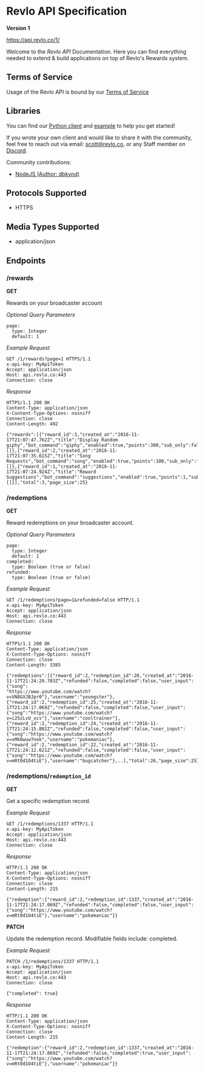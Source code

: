 # Revlo API Specification

**Version 1**

https://api.revlo.co/1/

Welcome to the *Revlo API* Documentation. Here you can find everything needed to extend & build applications on top of Revlo's Rewards system. 

## Terms of Service
Usage of the Revlo API is bound by our [Terms of Service](https://www.revlo.co/p/legal/api-terms-of-service)

## Libraries

You can find our [Python client](http://github.com/teamrevlo/revlo-python-client) and [example](https://github.com/teamrevlo/revlo-python-client/tree/master/examples/) to help you get started!

If you wrote your own client and would like to share it with the community, feel free to reach out via email: scott@revlo.co, or any Staff member on [Discord](https://discord.gg/0gGuQOPSxJCe5xjd).

Community contributions:

* [NodeJS (Author: dbkynd)](https://www.npmjs.com/package/node-revlobot-api)

## Protocols Supported

* HTTPS

## Media Types Supported

* application/json


## Endpoints

### /rewards

**GET**

Rewards on your broadcaster account

*Optional Query Parameters*

```
page:
  type: Integer
  default: 1
```

*Example Request*

```
GET /1/rewards?page=1 HTTPS/1.1
x-api-key: MyApiToken
Accept: application/json
Host: api.revlo.co:443
Connection: close
```

*Response*

```
HTTPS/1.1 200 OK
Content-Type: application/json
X-Content-Type-Options: nosniff
Connection: close
Content-Length: 492

{"rewards":[{"reward_id":3,"created_at":"2016-11-17T21:07:47.762Z","title":"Display Random giphy","bot_command":"giphy","enabled":true,"points":300,"sub_only":false,"input_fields":[]},{"reward_id":2,"created_at":"2016-11-17T21:07:35.615Z","title":"Song Requests","bot_command":"song","enabled":true,"points":100,"sub_only":false,"input_fields":[]},{"reward_id":1,"created_at":"2016-11-17T21:07:24.924Z","title":"Reward Suggestions","bot_command":"suggestions","enabled":true,"points":1,"sub_only":false,"input_fields":[]}],"total":3,"page_size":25}
```

### /redemptions

**GET**

Reward redemptions on your broadcaster account.

*Optional Query Parameters*

```
page:
  type: Integer
  default: 1
completed:
  type: Boolean (true or false)
refunded:
  type: Boolean (true or false)
```

*Example Request*

```
GET /1/redemptions?page=1&refunded=false HTTP/1.1
x-api-key: MyApiToken
Accept: application/json
Host: api.revlo.co:443
Connection: close
```

*Response*

```
HTTPS/1.1 200 OK
Content-Type: application/json
X-Content-Type-Options: nosniff
Connection: close
Content-Length: 3385

{"redemptions":[{"reward_id":2,"redemption_id":26,"created_at":"2016-11-17T21:24:20.703Z","refunded":false,"completed":false,"user_input":{"song":
"https://www.youtube.com/watch?v=VN8GXJBJpr0"},"username":"youngster"},{"reward_id":2,"redemption_id":25,"created_at":"2016-11-17T21:24:17.069Z","refunded":false,"completed":false,"user_input":{"song":"https://www.youtube.com/watch?v=i25zLvU_xcs"},"username":"cooltrainer"},{"reward_id":2,"redemption_id":24,"created_at":"2016-11-17T21:24:15.802Z","refunded":false,"completed":false,"user_input":{"song":"https://www.youtube.com/watch?v=xMk8wuw7nek","username":"pokemaniac"},{"reward_id":2,"redemption_id":22,"created_at":"2016-11-17T21:24:12.621Z","refunded":false,"completed":false,"user_input":{"song":"https://www.youtube.com/watch?v=mRt0d1O4tiE"},"username":"bugcatcher"},..],"total":26,"page_size":25}
```

### /redemptions/`redemption_id`

**GET**

Get a specific redemption record.

*Example Request*
```
GET /1/redemptions/1337 HTTP/1.1
x-api-key: MyApiToken
Accept: application/json
Host: api.revlo.co:443
Connection: close
```

*Response*
```
HTTP/1.1 200 OK
Content-Type: application/json
X-Content-Type-Options: nosniff
Connection: close
Content-Length: 215

{"redemption":{"reward_id":2,"redemption_id":1337,"created_at":"2016-11-17T21:24:17.069Z","refunded":false,"completed":false,"user_input":{"song":"https://www.youtube.com/watch?v=mRt0d1O4tiE"},"username":"pokemaniac"}}
```

**PATCH**

Update the redemption record. Modifiable fields include: completed.

*Example Request*
```
PATCH /1/redemptions/1337 HTTP/1.1
x-api-key: MyApiToken
Accept: application/json
Host: api.revlo.co:443
Connection: close

{"completed": true}
```

*Response*
```
HTTP/1.1 200 OK
Content-Type: application/json
X-Content-Type-Options: nosniff
Connection: close
Content-Length: 215

{"redemption":{"reward_id":2,"redemption_id":1337,"created_at":"2016-11-17T21:24:17.069Z","refunded":false,"completed":true,"user_input":{"song":"https://www.youtube.com/watch?v=mRt0d1O4tiE"},"username":"pokemaniac"}}
```
